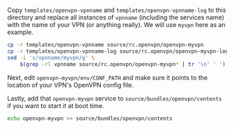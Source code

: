 Copy `templates/openvpn-vpnname` and `templates/openvpn-vpnname-log` to
this directory and replace all instances of `vpnname` (including the
services name) with the name of your VPN (or anything really). We will
use `myvpn` here as an example.

```sh
cp -r templates/openvpn-vpnname source/rc.openvpn/openvpn-myvpn
cp -r templates/openvpn-vpnname-log source/rc.openvpn/openvpn-myvpn-log
sed -i 's/vpnname/myvpn/g' \
    $(grep -rl vpnname source/rc.openvpn/openvpn-myvpn* | tr '\n' ' ')
```

Next, edit `openvpn-myvpn/env/CONF_PATH` and make sure it points to the
location of your VPN's OpenVPN config file.

Lastly, add that `openvpn-myvpn` service to
`source/bundles/openvpn/contents` if you want to start it at boot time.

```sh
echo openvpn-myvpn >> source/bundles/openvpn/contents
```
